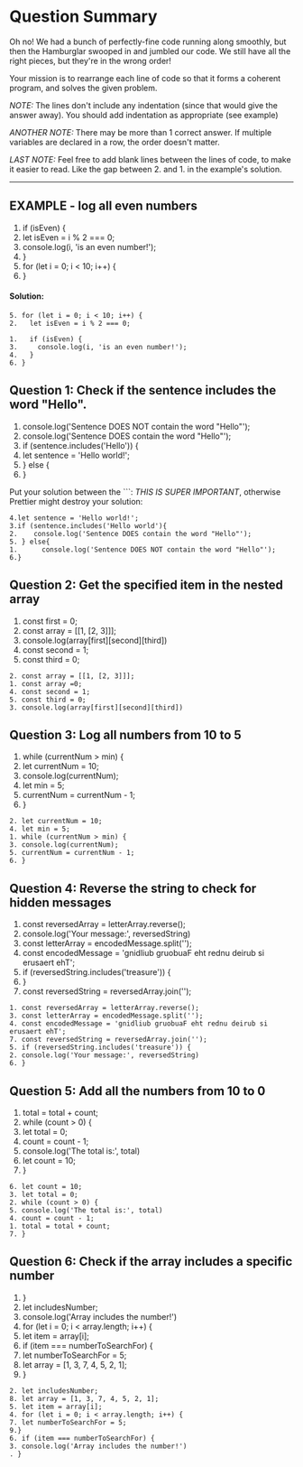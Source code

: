 # Question Summary

Oh no! We had a bunch of perfectly-fine code running along smoothly, but then
the Hamburglar swooped in and jumbled our code. We still have all the right
pieces, but they're in the wrong order!

Your mission is to rearrange each line of code so that it forms a coherent
program, and solves the given problem.

_NOTE:_ The lines don't include any indentation (since that would give the
answer away). You should add indentation as appropriate (see example)

_ANOTHER NOTE:_ There may be more than 1 correct answer. If multiple variables
are declared in a row, the order doesn't matter.

_LAST NOTE:_ Feel free to add blank lines between the lines of code, to make it
easier to read. Like the gap between 2. and 1. in the example's solution.

---

## EXAMPLE - log all even numbers

1. if (isEven) {
2. let isEven = i % 2 === 0;
3. console.log(i, 'is an even number!');
4. }
5. for (let i = 0; i < 10; i++) {
6. }

#### Solution:

```
5. for (let i = 0; i < 10; i++) {
2.   let isEven = i % 2 === 0;

1.   if (isEven) {
3.     console.log(i, 'is an even number!');
4.   }
6. }
```

## Question 1: Check if the sentence includes the word "Hello".

1. console.log('Sentence DOES NOT contain the word "Hello"');
2. console.log('Sentence DOES contain the word "Hello"');
3. if (sentence.includes('Hello')) {
4. let sentence = 'Hello world!';
5. } else {
6. }

Put your solution between the ```:
_THIS IS SUPER IMPORTANT_, otherwise Prettier might destroy your solution:

```
4.let sentence = 'Hello world!';
3.if (sentence.includes('Hello world'){
2.    console.log('Sentence DOES contain the word "Hello"');
5. } else{
1.      console.log('Sentence DOES NOT contain the word "Hello"');
6.}

```

## Question 2: Get the specified item in the nested array

1. const first = 0;
2. const array = [[1, [2, 3]]];
3. console.log(array[first][second][third])
4. const second = 1;
5. const third = 0;

```
2. const array = [[1, [2, 3]]];
1. const array =0;
4. const second = 1;
5. const third = 0;
3. console.log(array[first][second][third])

```

## Question 3: Log all numbers from 10 to 5

1. while (currentNum > min) {
2. let currentNum = 10;
3. console.log(currentNum);
4. let min = 5;
5. currentNum = currentNum - 1;
6. }

```
2. let currentNum = 10;
4. let min = 5;
1. while (currentNum > min) {
3. console.log(currentNum);
5. currentNum = currentNum - 1;
6. }
```

## Question 4: Reverse the string to check for hidden messages

1. const reversedArray = letterArray.reverse();
2. console.log('Your message:', reversedString)
3. const letterArray = encodedMessage.split('');
4. const encodedMessage = 'gnidliub gruobuaF eht rednu deirub si erusaert ehT';
5. if (reversedString.includes('treasure')) {
6. }
7. const reversedString = reversedArray.join('');

```
1. const reversedArray = letterArray.reverse();
3. const letterArray = encodedMessage.split('');
4. const encodedMessage = 'gnidliub gruobuaF eht rednu deirub si erusaert ehT';
7. const reversedString = reversedArray.join('');
5. if (reversedString.includes('treasure')) {
2. console.log('Your message:', reversedString)
6. }
```

## Question 5: Add all the numbers from 10 to 0

1. total = total + count;
2. while (count > 0) {
3. let total = 0;
4. count = count - 1;
5. console.log('The total is:', total)
6. let count = 10;
7. }

```
6. let count = 10;
3. let total = 0;
2. while (count > 0) {
5. console.log('The total is:', total)
4. count = count - 1;
1. total = total + count;
7. }

```

## Question 6: Check if the array includes a specific number

1. }
2. let includesNumber;
3. console.log('Array includes the number!')
4. for (let i = 0; i < array.length; i++) {
5. let item = array[i];
6. if (item === numberToSearchFor) {
7. let numberToSearchFor = 5;
8. let array = [1, 3, 7, 4, 5, 2, 1];
9. }

```
2. let includesNumber;
8. let array = [1, 3, 7, 4, 5, 2, 1];
5. let item = array[i];
4. for (let i = 0; i < array.length; i++) {
7. let numberToSearchFor = 5;
9.}
6. if (item === numberToSearchFor) {
3. console.log('Array includes the number!')   
. }